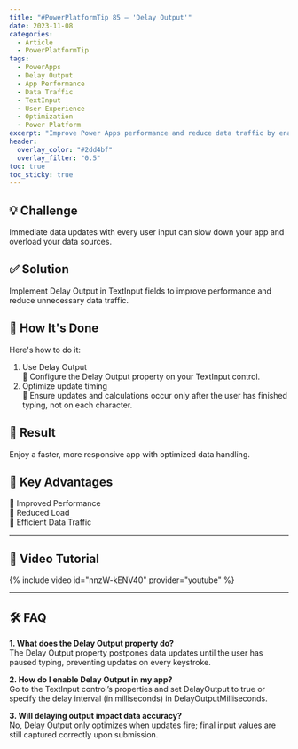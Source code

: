```yaml
---
title: "#PowerPlatformTip 85 – 'Delay Output'"
date: 2023-11-08
categories:
  - Article
  - PowerPlatformTip
tags:
  - PowerApps
  - Delay Output
  - App Performance
  - Data Traffic
  - TextInput
  - User Experience
  - Optimization
  - Power Platform
excerpt: "Improve Power Apps performance and reduce data traffic by enabling Delay Output in TextInput fields—optimize updates, enhance user experience, and streamline app responsiveness."
header:
  overlay_color: "#2dd4bf"
  overlay_filter: "0.5"
toc: true
toc_sticky: true
---
```


## 💡 Challenge
Immediate data updates with every user input can slow down your app and overload your data sources.

## ✅ Solution
Implement Delay Output in TextInput fields to improve performance and reduce unnecessary data traffic.

## 🔧 How It's Done
Here's how to do it:
1. Use Delay Output  
   🔸 Configure the Delay Output property on your TextInput control.  
2. Optimize update timing  
   🔸 Ensure updates and calculations occur only after the user has finished typing, not on each character.

## 🎉 Result
Enjoy a faster, more responsive app with optimized data handling.

## 🌟 Key Advantages
🔸 Improved Performance  
🔸 Reduced Load  
🔸 Efficient Data Traffic

---

## 🎥 Video Tutorial
{% include video id="nnzW-kENV40" provider="youtube" %}

---

## 🛠️ FAQ
**1. What does the Delay Output property do?**  
The Delay Output property postpones data updates until the user has paused typing, preventing updates on every keystroke.

**2. How do I enable Delay Output in my app?**  
Go to the TextInput control’s properties and set DelayOutput to true or specify the delay interval (in milliseconds) in DelayOutputMilliseconds.

**3. Will delaying output impact data accuracy?**  
No, Delay Output only optimizes when updates fire; final input values are still captured correctly upon submission.
